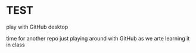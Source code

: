 # TEST
 play with GitHub desktop

 time for another repo
 just playing around with GitHub as we arte learning it in class
 
